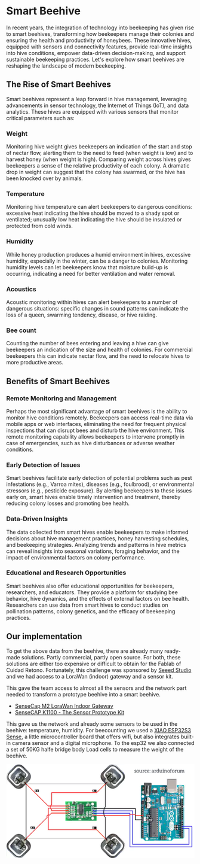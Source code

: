 # Smart Beehive

In recent years, the integration of technology into beekeeping has given rise to smart beehives, transforming how beekeepers manage their colonies and ensuring the health and productivity of honeybees. These innovative hives, equipped with sensors and connectivity features, provide real-time insights into hive conditions, empower data-driven decision-making, and support sustainable beekeeping practices. Let's explore how smart beehives are reshaping the landscape of modern beekeeping.

## The Rise of Smart Beehives

Smart beehives represent a leap forward in hive management, leveraging advancements in sensor technology, the Internet of Things (IoT), and data analytics. These hives are equipped with various sensors that monitor critical parameters such as:

### Weight

Monitoring hive weight gives beekeepers an indication of the start and stop of nectar flow, alerting them to the need to feed (when weight is low) and to harvest honey (when weight is high). Comparing weight across hives gives beekeepers a sense of the relative productivity of each colony. A dramatic drop in weight can suggest that the colony has swarmed, or the hive has been knocked over by animals.

### Temperature

Monitoring hive temperature can alert beekeepers to dangerous conditions: excessive heat indicating the hive should be moved to a shady spot or ventilated; unusually low heat indicating the hive should be insulated or protected from cold winds.

### Humidity

While honey production produces a humid environment in hives, excessive humidity, especially in the winter, can be a danger to colonies. Monitoring humidity levels can let beekeepers know that moisture build-up is occurring, indicating a need for better ventilation and water removal.

### Acoustics

Acoustic monitoring within hives can alert beekeepers to a number of dangerous situations: specific changes in sound patterns can indicate the loss of a queen, swarming tendency, disease, or hive raiding.

### Bee count

Counting the number of bees entering and leaving a hive can give beekeepers an indication of the size and health of colonies. For commercial beekeepers this can indicate nectar flow, and the need to relocate hives to more productive areas.

## Benefits of Smart Beehives

### Remote Monitoring and Management

Perhaps the most significant advantage of smart beehives is the ability to monitor hive conditions remotely. Beekeepers can access real-time data via mobile apps or web interfaces, eliminating the need for frequent physical inspections that can disrupt bees and disturb the hive environment. This remote monitoring capability allows beekeepers to intervene promptly in case of emergencies, such as hive disturbances or adverse weather conditions.

### Early Detection of Issues

Smart beehives facilitate early detection of potential problems such as pest infestations (e.g., Varroa mites), diseases (e.g., foulbrood), or environmental stressors (e.g., pesticide exposure). By alerting beekeepers to these issues early on, smart hives enable timely intervention and treatment, thereby reducing colony losses and promoting bee health.

### Data-Driven Insights

The data collected from smart hives enable beekeepers to make informed decisions about hive management practices, honey harvesting schedules, and beekeeping strategies. Analyzing trends and patterns in hive metrics can reveal insights into seasonal variations, foraging behavior, and the impact of environmental factors on colony performance.

### Educational and Research Opportunities

Smart beehives also offer educational opportunities for beekeepers, researchers, and educators. They provide a platform for studying bee behavior, hive dynamics, and the effects of external factors on bee health. Researchers can use data from smart hives to conduct studies on pollination patterns, colony genetics, and the efficacy of beekeeping practices.

## Our implementation

To get the above data from the beehive, there are already many ready-made solutions. Partly commercial, partly open source. For both, these solutions are either too expensive or difficult to obtain for the Fablab of Cuidad Retono. Fortunately, this challenge was sponsored by [Seeed Studio](https://seeedstudio.com) and we had access to a LoraWan (indoor) gateway and a sensor kit.

This gave the team access to almost all the sensors and the network part needed to transform a prototype beehive into a smart beehive.

* [SenseCap M2 LoraWan Indoor Gateway](https://www.seeedstudio.com/SenseCAP-LoRaWAN-Starter-Kit-US915-p-5790.html)
* [SenseCAP K1100 - The Sensor Prototype Kit](https://www.seeedstudio.com/Seeed-Studio-LoRaWAN-Dev-Kit-p-5370.html)

This gave us the network and already some sensors to be used in the beehive: temperature, humidity. For beecounting we used a [XIAO ESP32S3 Sense](https://www.seeedstudio.com/XIAO-ESP32S3-Sense-p-5639.html), a little microcontroller board that offers wifi, but also integrates built-in camera sensor and a digital microphone. To the esp32 we also connected a set of 50KG halfe bridge body Load cells to measure the weight of the beehive.

![](../../pilot/iot/connecting-4-load-cells-to-build-load-cells-2579477808.webp)
